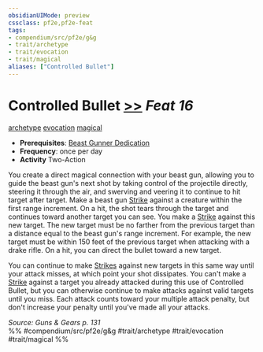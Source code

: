 ```yaml
---
obsidianUIMode: preview
cssclass: pf2e,pf2e-feat
tags:
- compendium/src/pf2e/g&g
- trait/archetype
- trait/evocation
- trait/magical
aliases: ["Controlled Bullet"]
---
```

# Controlled Bullet  [>>](/rules/core-rulebook/chapter-9-playing-the-game.md#Actions "Two-Action") *Feat 16*  
[archetype](/rules/traits/archetype.md)  [evocation](/rules/traits/evocation.md)  [magical](/rules/traits/magical.md)  

- **Prerequisites**: [Beast Gunner Dedication](/compendium/feats/beast-gunner-dedication-g-g.md)
- **Frequency**: once per day
- **Activity** Two-Action

You create a direct magical connection with your beast gun, allowing you to guide the beast gun's next shot by taking control of the projectile directly, steering it through the air, and swerving and veering it to continue to hit target after target. Make a beast gun [Strike](/rules/actions/strike.md) against a creature within the first range increment. On a hit, the shot tears through the target and continues toward another target you can see. You make a [Strike](/rules/actions/strike.md) against this new target. The new target must be no farther from the previous target than a distance equal to the beast gun's range increment. For example, the new target must be within 150 feet of the previous target when attacking with a drake rifle. On a hit, you can direct the bullet toward a new target.

You can continue to make [Strikes](/rules/actions/strike.md) against new targets in this same way until your attack misses, at which point your shot dissipates. You can't make a [Strike](/rules/actions/strike.md) against a target you already attacked during this use of Controlled Bullet, but you can otherwise continue to make attacks against valid targets until you miss. Each attack counts toward your multiple attack penalty, but don't increase your penalty until you've made all your attacks.

*Source: Guns & Gears p. 131*  
%% #compendium/src/pf2e/g&g #trait/archetype #trait/evocation #trait/magical %%